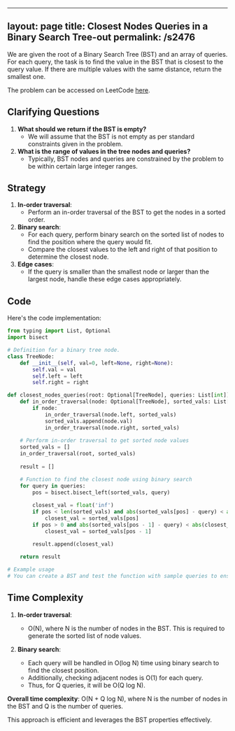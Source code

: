 
---
layout: page
title:  Closest Nodes Queries in a Binary Search Tree-out
permalink: /s2476
---

We are given the root of a Binary Search Tree (BST) and an array of queries. For each query, the task is to find the value in the BST that is closest to the query value. If there are multiple values with the same distance, return the smallest one.

The problem can be accessed on LeetCode [here](https://leetcode.com/problems/closest-nodes-queries-in-a-binary-search-tree/).

## Clarifying Questions

1. **What should we return if the BST is empty?**
   - We will assume that the BST is not empty as per standard constraints given in the problem.
2. **What is the range of values in the tree nodes and queries?**
   - Typically, BST nodes and queries are constrained by the problem to be within certain large integer ranges.

## Strategy

1. **In-order traversal**:
   - Perform an in-order traversal of the BST to get the nodes in a sorted order.
2. **Binary search**:
   - For each query, perform binary search on the sorted list of nodes to find the position where the query would fit.
   - Compare the closest values to the left and right of that position to determine the closest node.
3. **Edge cases**:
   - If the query is smaller than the smallest node or larger than the largest node, handle these edge cases appropriately.

## Code

Here's the code implementation:

```python
from typing import List, Optional
import bisect

# Definition for a binary tree node.
class TreeNode:
    def __init__(self, val=0, left=None, right=None):
        self.val = val
        self.left = left
        self.right = right

def closest_nodes_queries(root: Optional[TreeNode], queries: List[int]) -> List[int]:
    def in_order_traversal(node: Optional[TreeNode], sorted_vals: List[int]) -> None:
        if node:
            in_order_traversal(node.left, sorted_vals)
            sorted_vals.append(node.val)
            in_order_traversal(node.right, sorted_vals)
    
    # Perform in-order traversal to get sorted node values
    sorted_vals = []
    in_order_traversal(root, sorted_vals)
    
    result = []

    # Function to find the closest node using binary search
    for query in queries:
        pos = bisect.bisect_left(sorted_vals, query)
        
        closest_val = float('inf')
        if pos < len(sorted_vals) and abs(sorted_vals[pos] - query) < abs(closest_val - query):
            closest_val = sorted_vals[pos]
        if pos > 0 and abs(sorted_vals[pos - 1] - query) < abs(closest_val - query):
            closest_val = sorted_vals[pos - 1]

        result.append(closest_val)
    
    return result

# Example usage
# You can create a BST and test the function with sample queries to ensure correctness.
```

## Time Complexity

1. **In-order traversal**: 
   - O(N), where N is the number of nodes in the BST. This is required to generate the sorted list of node values.
   
2. **Binary search**:
   - Each query will be handled in O(log N) time using binary search to find the closest position.
   - Additionally, checking adjacent nodes is O(1) for each query.
   - Thus, for Q queries, it will be O(Q log N).

**Overall time complexity**: O(N + Q log N), where N is the number of nodes in the BST and Q is the number of queries.

This approach is efficient and leverages the BST properties effectively.